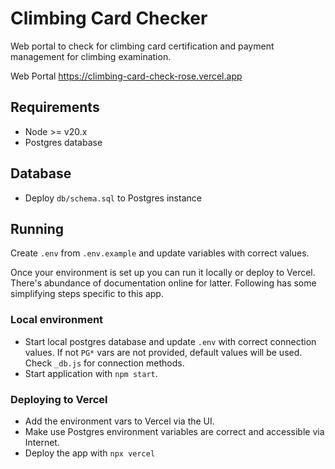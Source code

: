 # Climbing Card Checker

Web portal to check for climbing card certification and payment management for climbing examination.

Web Portal <https://climbing-card-check-rose.vercel.app>

## Requirements

* Node >= v20.x
* Postgres database

## Database

* Deploy `db/schema.sql` to Postgres instance

## Running

Create `.env` from `.env.example` and update variables with correct values.

Once your environment is set up you can run it locally or deploy to Vercel. There's abundance of documentation online for latter. Following has some simplifying steps specific to this app.

### Local environment

* Start local postgres database and update `.env` with correct connection values. If not `PG*` vars are not provided, default values will be used.
  Check `_db.js` for connection methods.
* Start application with `npm start`.

### Deploying to Vercel

* Add the environment vars to Vercel via the UI.
* Make use Postgres environment variables are correct and accessible via Internet.
* Deploy the app with `npx vercel`
